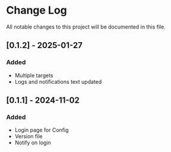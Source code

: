 # Change Log
All notable changes to this project will be documented in this file.

## [0.1.2] - 2025-01-27
### Added
- Multiple targets
- Logs and notifications text updated

## [0.1.1] - 2024-11-02
### Added
- Login page for Config
- Version file
- Notify on login